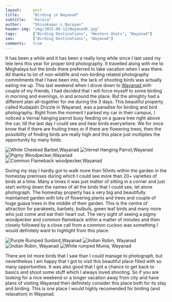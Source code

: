 ```yaml
---
layout:     post
title:      "Birding in Wayanad"
subtitle:   "Kerala"
author:     "Shivakumar L Narayan"
header-img: "img/2015-08-12/Wayanad6.jpg"
tags:		["Birding Destinations", "Western Ghats", "Wayanad"]
seo:		["Birding Destinations", "Wayanad"]
comments:   true
---
```


<p>It has been a while and it has been a really long while since I last used my tele lens this year for proper bird photography. It travelled along with me to Meghalaya but the birds there preferred to take vacation when I was there. All thanks to lot of non-wildlife and non-birding related photography commitments that I have been into, the lack of shooting birds was actually eating me up. This last weekend when I drove down to <a href="http://www.wilderhood.com/destination/Wayanad" target="_blank"> Wayanad </a> with couple of my friends, I had decided that i will force myself to some birding in morning and evenings, in and around the place. But the almighty had a different plan all-together for me during the 3 days. This beautiful property called Kudajadri Drizzle in Wayanad, was a paradise for birding and bird photography. Right from the moment I parked my car in their campus, I noticed a Vernal hanging parrot busy feeding on a guava tree right above the car, till the last day I could see and hear birds everywhere. We for once know that if there are fruiting trees or if there are flowering trees, then the possibility of finding birds are really high and this place just multiplies the opportunity by many folds.</p>

<img src="{{ site.baseurl}}/img/2015-08-12/Wayanad2.jpg" alt="White Cheeked Barbet,Wayanad">
<img src="{{ site.baseurl}}/img/2015-08-12/Wayanad3.jpg" alt="Vernel Hanging Parrot,Wayanad">
<img src="{{ site.baseurl}}/img/2015-08-12/Wayanad4.jpg" alt="Pigmy Woodpecker,Wayanad">
<img src="{{ site.baseurl}}/img/2015-08-12/Wayanad5.jpg" alt="Common Flameback woodpecker,Wayanad">

<p>During my stay I hardly got to walk more than 50mts within the garden in the homestay premises during which I could see more than 20+ varieties of birds at a time. Many a times it was just matter of sitting in a corner and just start writing down the names of all the birds that I could see, let alone photograph. The homestay property has a very big and beautifully maintained garden with lots of flowering plants and trees and couple of huge guava trees in the middle of their garden. This is the centre of attraction for parakeets, barbets, bulbuls, green leaf birds and many more who just come and eat their heart out. The very sight of seeing a pigmy woodpecker and common flameback within a matter of minutes and then closely followed by a close call from a common cuckoo was something I would definitely want to highlight from this place.</p> 

<img src="{{ site.baseurl}}/img/2015-08-12/Wayanad6.jpg" alt="Purple Rumped Sunbird,Wayanad">
<img src="{{ site.baseurl}}/img/2015-08-12/Wayanad7.jpg" alt="Indian Robin, Wayanad">
<img src="{{ site.baseurl}}/img/2015-08-12/Wayanad8.jpg" alt="Indian Robin, Wayanad">
<img src="{{ site.baseurl}}/img/2015-08-12/Wayanad9.jpg" alt="White rumped Munia, Wayanad">

<p>There are lot more birds that I saw than I could manage to photograph, but nevertheless I am happy that I got to visit this beautiful place filled with so many opportunities. It was also good that I got a chance to get back to basics and shoot some stuff which I always loved shooting. So if you are looking for a nice weekend or a longer vacation away from city and have plans of visiting Wayanad then definitely consider this place both for its stay and birding. This is one place I would highly recomended for birding (and relaxation) in Wayanad.</p>









